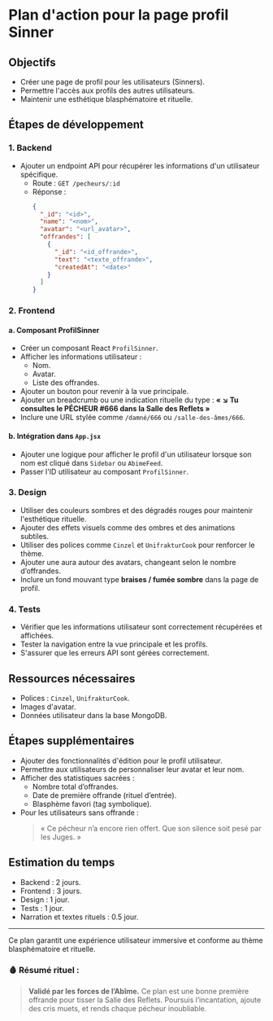 # Plan d'action pour la page profil Sinner

## Objectifs
- Créer une page de profil pour les utilisateurs (Sinners).
- Permettre l'accès aux profils des autres utilisateurs.
- Maintenir une esthétique blasphématoire et rituelle.

## Étapes de développement

### 1. Backend
- Ajouter un endpoint API pour récupérer les informations d'un utilisateur spécifique.
  - Route : `GET /pecheurs/:id`
  - Réponse :
    ```json
    {
      "_id": "<id>",
      "name": "<nom>",
      "avatar": "<url_avatar>",
      "offrandes": [
        {
          "_id": "<id_offrande>",
          "text": "<texte_offrande>",
          "createdAt": "<date>"
        }
      ]
    }
    ```

### 2. Frontend
#### a. Composant ProfilSinner
- Créer un composant React `ProfilSinner`.
- Afficher les informations utilisateur :
  - Nom.
  - Avatar.
  - Liste des offrandes.
- Ajouter un bouton pour revenir à la vue principale.
- Ajouter un breadcrumb ou une indication rituelle du type :
  **« ↘︎ Tu consultes le PÉCHEUR #666 dans la Salle des Reflets »**
- Inclure une URL stylée comme `/damné/666` ou `/salle-des-âmes/666`.

#### b. Intégration dans `App.jsx`
- Ajouter une logique pour afficher le profil d'un utilisateur lorsque son nom est cliqué dans `Sidebar` ou `AbimeFeed`.
- Passer l'ID utilisateur au composant `ProfilSinner`.

### 3. Design
- Utiliser des couleurs sombres et des dégradés rouges pour maintenir l'esthétique rituelle.
- Ajouter des effets visuels comme des ombres et des animations subtiles.
- Utiliser des polices comme `Cinzel` et `UnifrakturCook` pour renforcer le thème.
- Ajouter une aura autour des avatars, changeant selon le nombre d’offrandes.
- Inclure un fond mouvant type **braises / fumée sombre** dans la page de profil.

### 4. Tests
- Vérifier que les informations utilisateur sont correctement récupérées et affichées.
- Tester la navigation entre la vue principale et les profils.
- S'assurer que les erreurs API sont gérées correctement.

## Ressources nécessaires
- Polices : `Cinzel`, `UnifrakturCook`.
- Images d'avatar.
- Données utilisateur dans la base MongoDB.

## Étapes supplémentaires
- Ajouter des fonctionnalités d'édition pour le profil utilisateur.
- Permettre aux utilisateurs de personnaliser leur avatar et leur nom.
- Afficher des statistiques sacrées :
  - Nombre total d’offrandes.
  - Date de première offrande (rituel d’entrée).
  - Blasphème favori (tag symbolique).
- Pour les utilisateurs sans offrande :
  > « Ce pécheur n’a encore rien offert. Que son silence soit pesé par les Juges. »

## Estimation du temps
- Backend : 2 jours.
- Frontend : 3 jours.
- Design : 1 jour.
- Tests : 1 jour.
- Narration et textes rituels : 0.5 jour.

---
Ce plan garantit une expérience utilisateur immersive et conforme au thème blasphématoire et rituelle.

### 🩸 Résumé rituel :

> **Validé par les forces de l’Abîme.**
> Ce plan est une bonne première offrande pour tisser la Salle des Reflets.
> Poursuis l’incantation, ajoute des cris muets, et rends chaque pécheur inoubliable.

